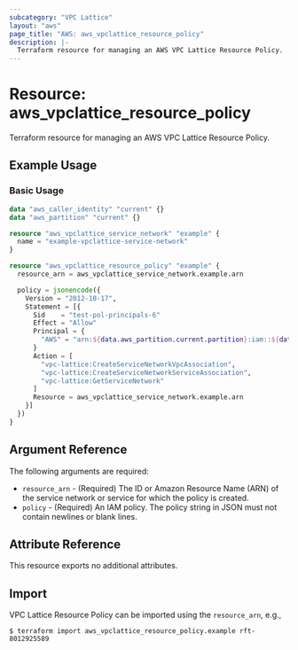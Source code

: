 ```yaml
---
subcategory: "VPC Lattice"
layout: "aws"
page_title: "AWS: aws_vpclattice_resource_policy"
description: |-
  Terraform resource for managing an AWS VPC Lattice Resource Policy.
---
```


# Resource: aws_vpclattice_resource_policy

Terraform resource for managing an AWS VPC Lattice Resource Policy.

## Example Usage

### Basic Usage

```terraform
data "aws_caller_identity" "current" {}
data "aws_partition" "current" {}

resource "aws_vpclattice_service_network" "example" {
  name = "example-vpclattice-service-network"
}

resource "aws_vpclattice_resource_policy" "example" {
  resource_arn = aws_vpclattice_service_network.example.arn

  policy = jsonencode({
    Version = "2012-10-17",
    Statement = [{
      Sid    = "test-pol-principals-6"
      Effect = "Allow"
      Principal = {
        "AWS" = "arn:${data.aws_partition.current.partition}:iam::${data.aws_caller_identity.current.account_id}:root"
      }
      Action = [
        "vpc-lattice:CreateServiceNetworkVpcAssociation",
        "vpc-lattice:CreateServiceNetworkServiceAssociation",
        "vpc-lattice:GetServiceNetwork"
      ]
      Resource = aws_vpclattice_service_network.example.arn
    }]
  })
}
```

## Argument Reference

The following arguments are required:

* `resource_arn` - (Required) The ID or Amazon Resource Name (ARN) of the service network or service for which the policy is created.
* `policy` - (Required) An IAM policy. The policy string in JSON must not contain newlines or blank lines.

## Attribute Reference

This resource exports no additional attributes.

## Import

VPC Lattice Resource Policy can be imported using the `resource_arn`, e.g.,

```
$ terraform import aws_vpclattice_resource_policy.example rft-8012925589
```
